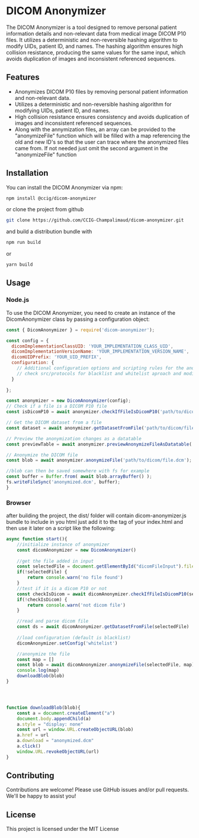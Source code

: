 # DICOM Anonymizer

The DICOM Anonymizer is a tool designed to remove personal patient information details and non-relevant data from medical image DICOM P10 files. It utilizes a deterministic and non-reversible hashing algorithm to modify UIDs, patient ID, and names. The hashing algorithm ensures high collision resistance, producing the same values for the same input, which avoids duplication of images and inconsistent referenced sequences.

## Features

- Anonymizes DICOM P10 files by removing personal patient information and non-relevant data.
- Utilizes a deterministic and non-reversible hashing algorithm for modifying UIDs, patient ID, and names.
- High collision resistance ensures consistency and avoids duplication of images and inconsistent referenced sequences.
- Along with the annymization files, an array can be provided to the "anonymizeFile" function which will be filled with a map referencing the old and new ID's so that the user can trace where the anonymized files came from. If not needed just omit the second argument in the "anonymizeFile" function

## Installation

You can install the DICOM Anonymizer via npm:

```bash
npm install @ccig/dicom-anonymizer
```

or clone the project from github

```bash
git clone https://github.com/CCIG-Champalimaud/dicom-anonymizer.git
````

and build a distribution bundle with

```bash
npm run build
```

or

```bash
yarn build
```


## Usage

### Node.js

To use the DICOM Anonymizer, you need to create an instance of the DicomAnonymizer class by passing a configuration object:

```javascript
const { DicomAnonymizer } = require('dicom-anonymizer');

const config = {
  dicomImplementationClassUID: 'YOUR_IMPLEMENTATION_CLASS_UID',
  dicomImplementationVersionName: 'YOUR_IMPLEMENTATION_VERSION_NAME',
  dicomUIDPrefix: 'YOUR_UID_PREFIX',
  configuration: {
    // Additional configuration options and scripting rules for the anonymization process
    // check src/protocols for blacklist and whitelist aproach and modify it according to needs
  }
    
};

const anonymizer = new DicomAnonymizer(config);
// Check if a file is a DICOM P10 file
const isDicomP10 = await anonymizer.checkIfFileIsDicomP10('path/to/dicom/file.dcm');

// Get the DICOM dataset from a file
const dataset = await anonymizer.getDatasetFromFile('path/to/dicom/file.dcm');

// Preview the anonymization changes as a datatable
const previewTable = await anonymizer.previewAnonymizeFileAsDatatable('path/to/dicom/file.dcm');

// Anonymize the DICOM file
const blob = await anonymizer.anonymizeFile('path/to/dicom/file.dcm'); //optionally pass an array reference as 2nd argument to keep track of the old -> new ID's for each Series

//blob can then be saved somewhere with fs for example
const buffer = Buffer.from( await blob.arrayBuffer() );
fs.writeFileSync('anonymized.dcm', buffer);
}
```

### Browser
after building the project, the dist/ folder will contain dicom-anonymizer.js bundle to include in you html
just add it to the <head> tag of your index.html <script defer="defer" src="dicom-anonymizer.js"></script>
and then use it later on a script like the following:

```javascript
async function start(){
    //initialize instance of anonymizer
    const dicomAnonymizer = new DicomAnonymizer()
    
    //get the file added in input
    const selectedFile = document.getElementById("dicomFileInput").files[0];
    if(!selectedFile) {
        return console.warn('no file found')
    }
    //test if it is a dicom P10 or not
    const checkIsDicom = await dicomAnonymizer.checkIfFileIsDicomP10(selectedFile)
    if(!checkIsDicom) {
        return console.warn('not dicom file')
    }

    //read and parse dicom file
    const ds = await dicomAnonymizer.getDatasetFromFile(selectedFile)
    
    //load configuration (default is blacklist)
    dicomAnonymizer.setConfig('whitelist')

    //anonymize the file
    const map = []
    const blob = await dicomAnonymizer.anonymizeFile(selectedFile, map)
    console.log(map)
    downloadBlob(blob)
}




function downloadBlob(blob){
    const a = document.createElement("a")
    document.body.appendChild(a)
    a.style = "display: none"
    const url = window.URL.createObjectURL(blob)
    a.href = url
    a.download = "anonymized.dcm"
    a.click()
    window.URL.revokeObjectURL(url)
}

```

## Contributing
Contributions are welcome! Please use GitHub issues and/or pull requests. We'll be happy to assist you!

## License
This project is licensed under the MIT License